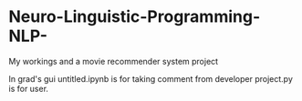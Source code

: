 # Neuro-Linguistic-Programming-NLP-
My workings and a movie recommender system project


In grad's gui untitled.ipynb is for taking comment from developer
project.py is for user.
